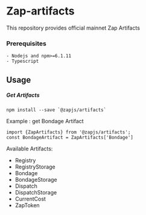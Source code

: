 # Zap-artifacts

This repository provides official mainnet Zap Artifacts

### Prerequisites
```
- Nodejs and npm>=6.1.11
- Typescript
```

## Usage
##### Get Artifacts
```
npm install --save `@zapjs/artifacts`
```

Example : get Bondage Artifact
```
import {ZapArtifacts} from '@zapjs/artifacts';
const BondageArtifact = ZapArtifacts['Bondage']
```

Available Artifacts:
* Registry
* RegistryStorage
* Bondage
* BondageStorage
* Dispatch
* DispatchStorage
* CurrentCost
* ZapToken
